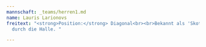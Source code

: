```yaml
---
mannschaft: _teams/herren1.md
name: Lauris Larionovs
freitext: "<strong>Position:</strong> Diagonal<br><br>Bekannt als 'Skots' fliege ich
  durch die Halle. "

---
```

